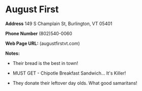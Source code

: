 # August First

**Address** 149 S Champlain St, Burlington, VT 05401

**Phone Number** (802)540-0060

**Web Page URL:** (augustfirstvt.com)

**Notes:**

- Their bread is the best in town!

- MUST GET - Chipotle Breakfast Sandwich... It's Killer!

- They donate their leftover day olds. What good samaritans!

